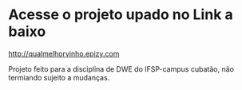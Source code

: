 # Acesse o projeto upado no Link a baixo

http://qualmelhorvinho.epizy.com

Projeto feito para a disciplina de DWE do IFSP-campus cubatão, não termiando sujeito a mudanças.

